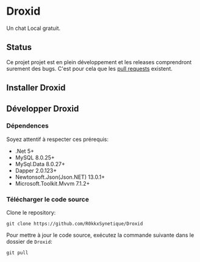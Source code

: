 # Droxid

Un chat Local gratuit.

## Status

Ce projet projet est en plein développement et les releases comprendront surement des bugs. C'est pour cela que les [pull requests](https://github.com/R0kkxSynetique/Droxid/pulls) existent.

## Installer Droxid

## Développer Droxid

### Dépendences

Soyez attentif à respecter ces prérequis:

- .Net 5+
- MySQL 8.0.25+
- MySql.Data 8.0.27+
- Dapper 2.0.123+
- Newtonsoft.Json(Json.NET) 13.0.1+
- Microsoft.Toolkit.Mvvm 7.1.2+

### Télécharger le code source

Clone le repository:

```shell
git clone https://github.com/R0kkxSynetique/Droxid
```

Pour mettre à jour le code source, exécutez la commande suivante dans le dossier de `Droxid`:

```shell
git pull
```
